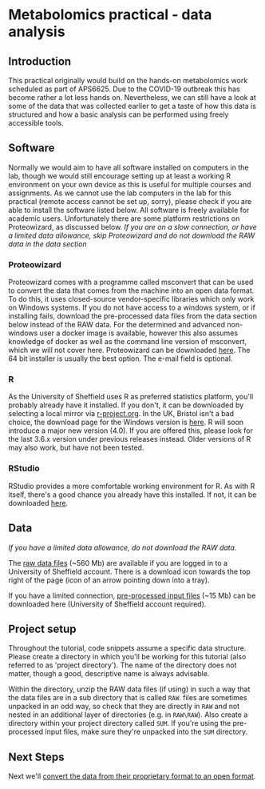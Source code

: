 # Metabolomics practical - data analysis

## Introduction

This practical originally would build on the hands-on metabolomics work scheduled as part of APS6625. Due to the COVID-19 outbreak this has become rather a lot less hands on. Nevertheless, we can still have a look at some of the data that was collected earlier to get a taste of how this data is structured and how a basic analysis can be performed using freely accessible tools.

## Software

Normally we would aim to have all software installed on computers in the lab, though we would still encourage setting up at least a working R environment on your own device as this is useful for multiple courses and assignments. As we cannot use the lab computers in the lab for this practical (remote access cannot be set up, sorry), please check if you are able to install the software listed below. All software is freely available for academic users. Unfortunately there are some platform restrictions on Proteowizard, as discussed below.
*If you are on a slow connection, or have a limited data allowance, skip Proteowizard and do not download the RAW data in the data section*

### Proteowizard

Proteowizard comes with a programme called msconvert that can be used to convert the data that comes from the machine into an open data format. To do this, it uses closed-source vendor-specific libraries which only work on Windows systems. If you do not have access to a windows system, or if installing fails, download the pre-processed data files from the data section below instead of the RAW data. For the determined and advanced non-windows user a docker image is available, however this also assumes knowledge of docker as well as the command line version of msconvert, which we will not cover here.
Proteowizard can be downloaded [here](http://proteowizard.sourceforge.net/download.html). The 64 bit installer is usually the best option. The e-mail field is optional.

### R

As the University of Sheffield uses R as preferred statistics platform, you'll probably already have it installed. If you don't, it can be downloaded by selecting a local mirror via [r-project.org](https://r-project.org). In the UK, Bristol isn't a bad choice, the download page for the Windows version is [here](https://www.stats.bris.ac.uk/R/bin/windows/base/). R will soon introduce a major new version (4.0). If you are offered this, please look for the last 3.6.x version under previous releases instead. Older versions of R may also work, but have not been tested.

### RStudio

RStudio provides a more comfortable working environment for R. As with R itself, there's a good chance you already have this installed. If not, it can be downloaded [here](https://rstudio.com/products/rstudio/download/#download).

## Data

*If you have a limited data allowance, do not download the RAW data.*

The [raw data files](https://drive.google.com/open?id=1oY4WlWQrMBI9cYQs5AaBZ5ysH0oXWlNg) (~560 Mb) are available if you are logged in to a University of Sheffield account. There is a download icon towards the top right of the page (icon of an arrow pointing down into a tray).

If you have a limited connection, [pre-processed input files](https://drive.google.com/open?id=1U6qHw7jATcopLD4IetoPnd-DWJDuEne9) (~15 Mb) can be downloaded here (University of Sheffield account required).

## Project setup

Throughout the tutorial, code snippets assume a specific data structure. Please create a directory in which you'll be working for this tutorial (also referred to as 'project directory'). The name of the directory does not matter, though a good, descriptive name is always advisable.

Within the directory, unzip the RAW data files (if using) in such a way that the data files are in a sub directory that is called `RAW`. files are sometimes unpacked in an odd way, so check that they are directly in `RAW` and not nested in an additional layer of directories (e.g. in `RAW\RAW`). Also create a directory within your project directory called `SUM`. If you're using the pre-processed input files, make sure they're unpacked into the `SUM` directory.

## Next Steps

Next we'll [convert the data from their proprietary format to an open format](msconvert).
